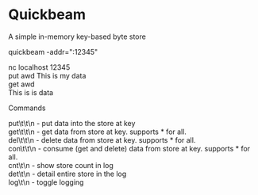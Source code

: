 Quickbeam
========

A simple in-memory key-based byte store


quickbeam -addr=":12345"

nc localhost 12345  
put	awd	This is my data  
get	awd	  
This is is data  
   
Commands

put\t<key>\t<data>\n  -   put data into the store at key  
get\t<key>\t\n        -   get data from store at key. supports * for all.  
del\t<key>\t\n        -   delete data from store at key. supports * for all.  
con\t<key>\t\n        -   consume (get and delete) data from store at key. supports * for all.  
cnt\t\n               -   show store count in log  
det\t\n               -   detail entire store in the log  
log\t\n               -   toggle logging  

